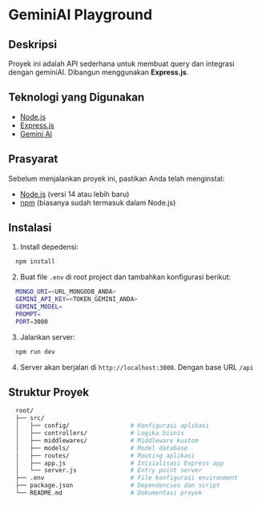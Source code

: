 # GeminiAI Playground

## Deskripsi
Proyek ini adalah API sederhana untuk membuat query dan integrasi dengan geminiAI. Dibangun menggunakan **Express.js**.

## Teknologi yang Digunakan
- [Node.js](https://nodejs.org)
- [Express.js](https://expressjs.com)
- [Gemini AI](https://ai.google.dev/gemini-api/docs)

## Prasyarat
Sebelum menjalankan proyek ini, pastikan Anda telah menginstal:
- [Node.js](https://nodejs.org) (versi 14 atau lebih baru)
- [npm](https://www.npmjs.com) (biasanya sudah termasuk dalam Node.js)

## Instalasi
1. Install depedensi:
```bash
  npm install
```

2. Buat file `.env` di root project dan tambahkan konfigurasi berikut:
```bash
  MONGO_URI=<URL_MONGODB_ANDA>
  GEMINI_API_KEY=<TOKEN_GEMINI_ANDA>
  GEMINI_MODEL=
  PROMPT=
  PORT=3000
```

3. Jalankan server:
```bash
  npm run dev
```

4. Server akan berjalan di `http://localhost:3000`. Dengan base URL `/api`

## Struktur Proyek
```bash
  root/
  ├── src/
  │   ├── config/                 # Konfigurasi aplikasi
  │   ├── controllers/            # Logika bisnis
  │   ├── middlewares/            # Middleware kustom
  │   ├── models/                 # Model database
  │   ├── routes/                 # Routing aplikasi
  │   ├── app.js                  # Inisialisasi Express app
  │   └── server.js               # Entry point server
  ├── .env                        # File konfigurasi environment
  ├── package.json                # Dependencies dan script
  └── README.md                   # Dokumentasi proyek
```